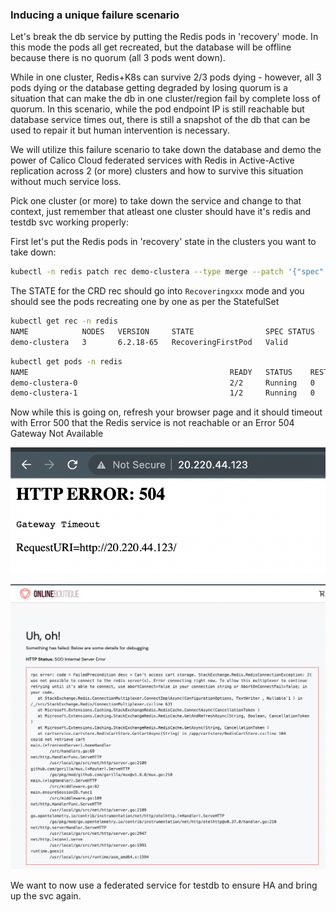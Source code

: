 ### Inducing a unique failure scenario

Let's break the db service by putting the Redis pods in 'recovery' mode. In this mode the pods all get recreated, but the database will be offline because there is no quorum (all 3 pods went down). 

While in one cluster, Redis+K8s can survive 2/3 pods dying - however, all 3 pods dying or the database getting degraded by losing quorum is a situation that can make the db in one cluster/region fail by complete loss of quorum. In this scenario, while the pod endpoint IP is still reachable but database service times out, there is still a snapshot of the db that can be used to repair it but human intervention is necessary.

We will utilize this failure scenario to take down the database and demo the power of Calico Cloud federated services with Redis in Active-Active replication across 2 (or more) clusters and how to survive this situation without much service loss.

Pick one cluster (or more) to take down the service and change to that context, just remember that atleast one cluster should have it's redis and testdb svc working properly: 

First let's put the Redis pods in 'recovery' state in the clusters you want to take down:

```bash
kubectl -n redis patch rec demo-clustera --type merge --patch '{"spec":{"clusterRecovery":true}}'
```

The STATE for the CRD rec should go into ```Recoveringxxx``` mode and you should see the pods recreating one by one as per the StatefulSet

```bash
kubectl get rec -n redis
NAME            NODES   VERSION     STATE                SPEC STATUS   LICENSE STATE   SHARDS LIMIT   LICENSE EXPIRATION DATE   AGE
demo-clustera   3       6.2.18-65   RecoveringFirstPod   Valid                                                                  2d12h
```

```bash
kubectl get pods -n redis
NAME                                             READY   STATUS    RESTARTS   AGE
demo-clustera-0                                  2/2     Running   0          2m19s
demo-clustera-1                                  1/2     Running   0          57s
```

Now while this is going on, refresh your browser page and it should timeout with Error 500 that the Redis service is not reachable or an Error 504 Gateway Not Available

![fail](app/images/fail.png)

![fail500](app/images/fail500.png)

We want to now use a federated service for testdb to ensure HA and bring up the svc again.